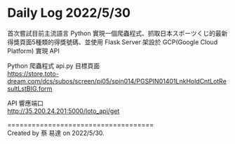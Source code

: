 # Daily Log 2022/5/30

首次嘗試目前主流語言 Python 實現一個爬蟲程式、抓取日本スポーツくじ的最新得獎頁面5種類的得獎號碼、並使用 Flask Server 架設於 GCP(Google Cloud Platform) 實現 API 

Python 爬蟲程式 api.py 目標頁面  
https://store.toto-dream.com/dcs/subos/screen/pi05/spin014/PGSPIN01401LnkHoldCntLotResultLstBIG.form 

API 響應端口  
http://35.200.24.201:5000/loto_api/get

====================================  
Created by 蔡 易達 on 2022/5/30.
